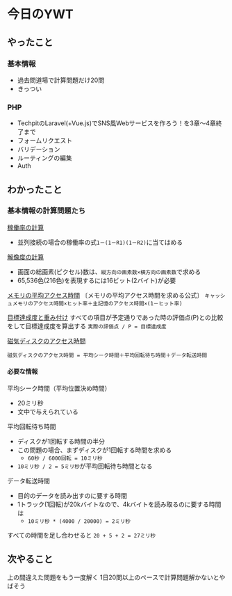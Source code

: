 # 今日のYWT

## やったこと

### 基本情報

- 過去問道場で計算問題だけ20問
- きっつい

### PHP

- TechpitのLaravel(+Vue.js)でSNS風Webサービスを作ろう！を3章〜4章終了まで
- フォームリクエスト
- バリデーション
- ルーティングの編集
- Auth

## わかったこと

### 基本情報の計算問題たち

[稼働率の計算](https://www.fe-siken.com/kakomon/26_aki/q14.html)

- 並列接続の場合の稼働率の式`1－(1－R1)(1－R2)`に当てはめる

[解像度の計算](https://www.fe-siken.com/kakomon/28_haru/q12.html)

- 画面の総画素(ピクセル)数は、`縦方向の画素数×横方向の画素数`で求める
- 65,536色(216色)を表現するには16ビット(2バイト)が必要

[メモリの平均アクセス時間](https://www.fe-siken.com/kakomon/25_haru/q12.html)
〔メモリの平均アクセス時間を求める公式〕
`キャッシュメモリのアクセス時間×ヒット率＋主記憶のアクセス時間×(1－ヒット率)`

[目標達成度と重み付け](https://www.fe-siken.com/kakomon/21_haru/q64.html)
すべての項目が予定通りであった時の評価点(P)との比較をして目標達成度を算出する
`実際の評価点 / P = 目標達成度`

[磁気ディスクのアクセス時間](https://www.fe-siken.com/kakomon/17_aki/q22.html)

`磁気ディスクのアクセス時間 = 平均シーク時間＋平均回転待ち時間＋データ転送時間`

#### 必要な情報

平均シーク時間（平均位置決め時間）

- 20ミリ秒
- 文中で与えられている

平均回転待ち時間

- ディスクが1回転する時間の半分
- この問題の場合、まずディスクが1回転する時間を求める
  - `60秒 / 6000回転 = 10ミリ秒`
- `10ミリ秒 / 2 = 5ミリ秒`が平均回転待ち時間となる

データ転送時間

- 目的のデータを読み出すのに要する時間
- 1トラック(1回転)が20kバイトなので、4kバイトを読み取るのに要する時間は
  - `10ミリ秒 * (4000 / 20000) = 2ミリ秒`

すべての時間を足し合わせると
`20 + 5 + 2 = 27ミリ秒`

## 次やること

上の間違えた問題をもう一度解く
1日20問以上のペースで計算問題解かないとやばそう
